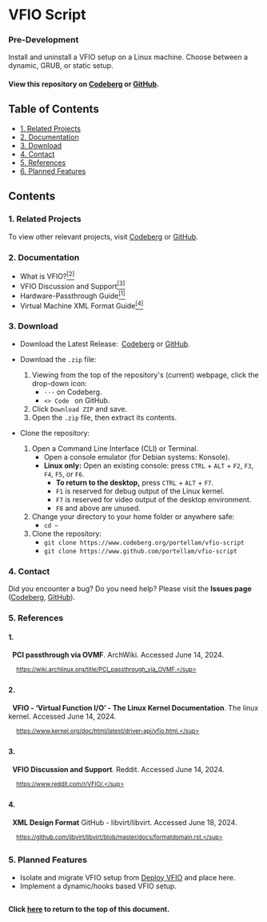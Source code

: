 # VFIO Script
### Pre-Development
Install and uninstall a VFIO setup on a Linux machine. Choose between a dynamic, GRUB, or static setup. 

#### View this repository on [Codeberg][01] or [GitHub][02].
[01]: https://codeberg.org/portellam/vfio-script
[02]: https://github.com/portellam/vfio-script
##

## Table of Contents
- [1. Related Projects](#1-related-projects)
- [2. Documentation](#2-documentation)
- [3. Download](#3-download)
- [4. Contact](#4-contact)
- [5. References](#5-references)
- [6. Planned Features](#6-planned-features)

## Contents
### 1. Related Projects
To view other relevant projects, visit [Codeberg][11]
or [GitHub][12].

[11]: https://codeberg.org/portellam/vfio-collection
[12]: https://github.com/portellam/vfio-collection

### 2. Documentation
- What is VFIO?[<sup>[2]</sup>](#2)
- VFIO Discussion and Support[<sup>[3]</sup>](#3)
- Hardware-Passthrough Guide[<sup>[1]</sup>](#1)
- Virtual Machine XML Format Guide[<sup>[4]</sup>](#4)

### 3. Download
- Download the Latest Release:&ensp;[Codeberg][31] or [GitHub][32].

- Download the `.zip` file:
    1. Viewing from the top of the repository's (current) webpage, click the
        drop-down icon:
        - `···` on Codeberg.
        - `<> Code ` on GitHub.
    2. Click `Download ZIP` and save.
    3. Open the `.zip` file, then extract its contents.

- Clone the repository:
    1. Open a Command Line Interface (CLI) or Terminal.
        - Open a console emulator (for Debian systems: Konsole).
        - **Linux only:** Open an existing console: press `CTRL` + `ALT` + `F2`,
        `F3`, `F4`, `F5`, or `F6`.
            - **To return to the desktop,** press `CTRL` + `ALT` + `F7`.
            - `F1` is reserved for debug output of the Linux kernel.
            - `F7` is reserved for video output of the desktop environment.
            - `F8` and above are unused.
    2. Change your directory to your home folder or anywhere safe:
        - `cd ~`
    3. Clone the repository:
        - `git clone https://www.codeberg.org/portellam/vfio-script`
        - `git clone https://www.github.com/portellam/vfio-script`

[31]: https://codeberg.org/portellam/vfio-script/releases/latest
[32]: https://github.com/portellam/vfio-script/releases/latest

### 4. Contact
Did you encounter a bug? Do you need help? Please visit the
**Issues page** ([Codeberg][41], [GitHub][42]).

[41]: https://codeberg.org/portellam/vfio-script/issues
[42]: https://github.com/portellam/vfio-script/issues

### 5. References
#### 1.
&nbsp;&nbsp;**PCI passthrough via OVMF**. ArchWiki. Accessed June 14, 2024.

&nbsp;&nbsp;&nbsp;&nbsp;<sup>https://wiki.archlinux.org/title/PCI_passthrough_via_OVMF.</sup>

#### 2.
&nbsp;&nbsp;**VFIO - ‘Virtual Function I/O’ - The Linux Kernel Documentation**.
The linux kernel. Accessed June 14, 2024.

&nbsp;&nbsp;&nbsp;&nbsp;<sup>https://www.kernel.org/doc/html/latest/driver-api/vfio.html.</sup>

#### 3.
&nbsp;&nbsp;**VFIO Discussion and Support**. Reddit. Accessed June 14, 2024.

&nbsp;&nbsp;&nbsp;&nbsp;<sup>https://www.reddit.com/r/VFIO/.</sup>

#### 4.
&nbsp;&nbsp;**XML Design Format** GitHub - libvirt/libvirt. Accessed June 18, 2024.

&nbsp;&nbsp;&nbsp;&nbsp;<sup>https://github.com/libvirt/libvirt/blob/master/docs/formatdomain.rst.</sup>

### 5. Planned Features
- Isolate and migrate VFIO setup from [Deploy VFIO](https://github.com/portellam/deploy-VFIO) and place here.
- Implement a dynamic/hooks based VFIO setup.
##

#### Click [here](#vfio-script) to return to the top of this document.
